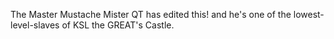 The Master Mustache Mister QT has edited this! 
and he's one of the lowest-level-slaves of KSL the GREAT's Castle.